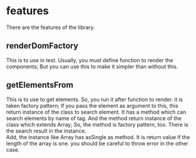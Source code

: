 # features

There are the features of the library.

## renderDomFactory

This is to use in test. Usually, you must define function to render the components; But you can use this to make it simpler than without this.

## getElementsFrom

This is to use to get elements. So, you run it after function to render. it is taken factory pattern; If you pass the element as argument to this, this return instance of the class to search element. It has a method which can search elements by name of tag. And the method return instance of the class which extends Array; So, the method is factory pattern, too. There is the search result in the instance.  
Add, the instance like Array has asSingle as method. It is return value if the length of the array is one. you should be careful to throw error in the other case.
